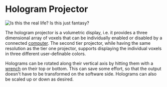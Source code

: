 # Hologram Projector

![Is this the real life? Is this just fantasy?](oredict:oc:hologram1)

The hologram projector is a volumetric display, i.e. it provides a three dimensional array of voxels that can be individually enabled or disabled by a connected [computer](../general/computer.md). The second tier projector, while having the same resolution as the tier one projector, supports displaying the individual voxels in three different user-definable colors.

Holograms can be rotated along their vertical axis by hitting them with a [wrench](../item/wrench.md) on their top or bottom. This can save some effort, so that the output doesn't have to be transformed on the software side. Holograms can also be scaled up or down as desired. 
